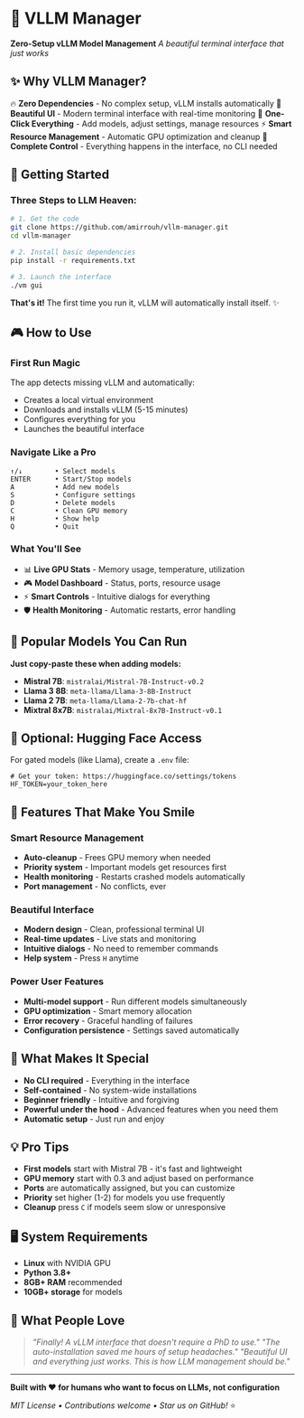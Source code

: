 # 🚀 VLLM Manager

**Zero-Setup vLLM Model Management**
*A beautiful terminal interface that just works*

## ✨ Why VLLM Manager?

🔥 **Zero Dependencies** - No complex setup, vLLM installs automatically
💫 **Beautiful UI** - Modern terminal interface with real-time monitoring
🎯 **One-Click Everything** - Add models, adjust settings, manage resources
⚡ **Smart Resource Management** - Automatic GPU optimization and cleanup
🔄 **Complete Control** - Everything happens in the interface, no CLI needed

## 🚀 Getting Started

### Three Steps to LLM Heaven:

```bash
# 1. Get the code
git clone https://github.com/amirrouh/vllm-manager.git
cd vllm-manager

# 2. Install basic dependencies
pip install -r requirements.txt

# 3. Launch the interface
./vm gui
```

**That's it!** The first time you run it, vLLM will automatically install itself. ✨

## 🎮 How to Use

### **First Run Magic**
The app detects missing vLLM and automatically:
- Creates a local virtual environment
- Downloads and installs vLLM (5-15 minutes)
- Configures everything for you
- Launches the beautiful interface

### **Navigate Like a Pro**
```
↑/↓        • Select models
ENTER      • Start/Stop models
A          • Add new models
S          • Configure settings
D          • Delete models
C          • Clean GPU memory
H          • Show help
Q          • Quit
```

### **What You'll See**
- 📊 **Live GPU Stats** - Memory usage, temperature, utilization
- 🎮 **Model Dashboard** - Status, ports, resource usage
- ⚡ **Smart Controls** - Intuitive dialogs for everything
- 🛡️ **Health Monitoring** - Automatic restarts, error handling

## 💫 Popular Models You Can Run

**Just copy-paste these when adding models:**

- **Mistral 7B**: `mistralai/Mistral-7B-Instruct-v0.2`
- **Llama 3 8B**: `meta-llama/Llama-3-8B-Instruct`
- **Llama 2 7B**: `meta-llama/Llama-2-7b-chat-hf`
- **Mixtral 8x7B**: `mistralai/Mixtral-8x7B-Instruct-v0.1`

## 🔧 Optional: Hugging Face Access

For gated models (like Llama), create a `.env` file:

```env
# Get your token: https://huggingface.co/settings/tokens
HF_TOKEN=your_token_here
```

## 🎨 Features That Make You Smile

### **Smart Resource Management**
- **Auto-cleanup** - Frees GPU memory when needed
- **Priority system** - Important models get resources first
- **Health monitoring** - Restarts crashed models automatically
- **Port management** - No conflicts, ever

### **Beautiful Interface**
- **Modern design** - Clean, professional terminal UI
- **Real-time updates** - Live stats and monitoring
- **Intuitive dialogs** - No need to remember commands
- **Help system** - Press `H` anytime

### **Power User Features**
- **Multi-model support** - Run different models simultaneously
- **GPU optimization** - Smart memory allocation
- **Error recovery** - Graceful handling of failures
- **Configuration persistence** - Settings saved automatically

## 🎯 What Makes It Special

- **No CLI required** - Everything in the interface
- **Self-contained** - No system-wide installations
- **Beginner friendly** - Intuitive and forgiving
- **Powerful under the hood** - Advanced features when you need them
- **Automatic setup** - Just run and enjoy

## 💡 Pro Tips

- **First models** start with Mistral 7B - it's fast and lightweight
- **GPU memory** start with 0.3 and adjust based on performance
- **Ports** are automatically assigned, but you can customize
- **Priority** set higher (1-2) for models you use frequently
- **Cleanup** press `C` if models seem slow or unresponsive

## 🖥️ System Requirements

- **Linux** with NVIDIA GPU
- **Python 3.8+**
- **8GB+ RAM** recommended
- **10GB+ storage** for models

## 🎪 What People Love

> *"Finally! A vLLM interface that doesn't require a PhD to use."*
> *"The auto-installation saved me hours of setup headaches."*
> *"Beautiful UI and everything just works. This is how LLM management should be."*

---

**Built with ❤️ for humans who want to focus on LLMs, not configuration**

*MIT License • Contributions welcome • Star us on GitHub!* ⭐